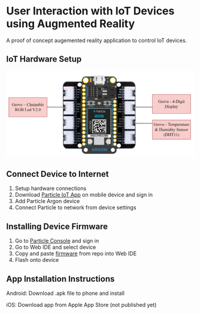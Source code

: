 # User Interaction with IoT Devices using Augmented Reality
A proof of concept augemented reality application to control IoT devices.

## IoT Hardware Setup
![Hardware Setup](media/hardware-setup.png)

## Connect Device to Internet
1. Setup hardware connections
2. Download [Particle IoT App](https://play.google.com/store/apps/details?id=io.particle.android.app&hl=en_US&gl=US) on mobile device and sign in
4. Add Particle Argon device
5. Connect Particle to network from device settings

## Installing Device Firmware
1. Go to [Particle Console](https://console.particle.io/) and sign in
2. Go to Web IDE and select device
3. Copy and paste [firmware](https://github.com/ECE-597SD/Project-3/blob/main/src/argon/ARIoT.ino) from repo into Web IDE
4. Flash onto device

## App Installation Instructions
Android: Download .apk file to phone and install

iOS: Download app from Apple App Store (not published yet)
